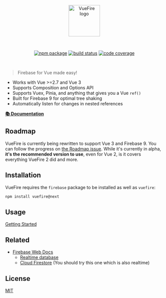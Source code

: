 <p align="center">
  <a href="https://vuefire.vuejs.org" target="_blank" rel="noopener noreferrer">
    <img width="100" src="https://vuefire.vuejs.org/vuefire-logo.svg" alt="VueFire logo">
  </a>
</p>
<br/>
<p align="center">
  <a href="https://npmjs.com/package/vuefire"><img src="https://badgen.net/npm/v/vuefire/next" alt="npm package"></a>
  <a href="https://github.com/vuejs/vuefire/actions/workflows/test.yml"><img src="https://github.com/vuejs/vuefire/workflows/test/badge.svg?branch=main" alt="build status"></a>
  <a href="https://codecov.io/github/vuejs/vuefire"><img src="https://badgen.net/codecov/c/github/vuejs/vuefire/main" alt="code coverage"></a>
</p>
<br/>

> Firebase for Vue made easy!

- Works with Vue >=2.7 and Vue 3
- Supports Composition and Options API
- Supports Vuex, Pinia, and anything that gives you a Vue `ref()`
- Built for Firebase 9 for optimal tree shaking
- Automatically listen for changes in nested references

[**📚 Documentation**](https://v3.vuefire.vuejs.org/)

## Roadmap

VueFire is currently being rewritten to support Vue 3 and Firebase 9. You can follow the progress on [the Roadmap issue](https://github.com/vuejs/vuefire/issues/1241). While it's currently in alpha, **it's the recommended version to use**, even for Vue 2, is it covers everything VueFire 2 did and more.

## Installation

VueFire requires the `firebase` package to be installed as well as `vuefire`:

```bash
npm install vuefire@next
```

## Usage

[Getting Started](https://v3.vuefire.vuejs.org/guide/getting-started.html)

## Related

- [Firebase Web Docs](https://firebase.google.com/docs/web/setup)
  - [Realtime database](https://firebase.google.com/docs/database/)
  - [Cloud Firestore](https://firebase.google.com/docs/firestore/) (You should try this one which is also realtime)

## License

[MIT](http://opensource.org/licenses/MIT)
